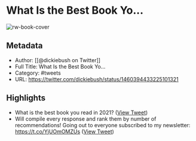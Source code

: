 # What Is the Best Book Yo...

![rw-book-cover](https://pbs.twimg.com/profile_images/1369375779478462473/oA5oDI8V.jpg)

## Metadata
- Author: [[@dickiebush on Twitter]]
- Full Title: What Is the Best Book Yo...
- Category: #tweets
- URL: https://twitter.com/dickiebush/status/1460394433225101321

## Highlights
- What is the best book you read in 2021? ([View Tweet](https://twitter.com/dickiebush/status/1460394433225101321))
- Will compile every response and rank them by number of recommendations!
  Going out to everyone subscribed to my newsletter:
  https://t.co/YjUOmOMZUs ([View Tweet](https://twitter.com/dickiebush/status/1460610743347335171))
